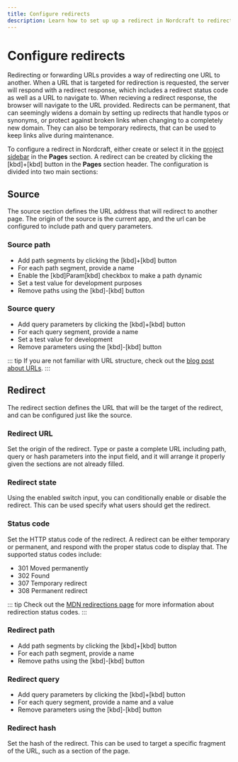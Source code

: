 ```yaml
---
title: Configure redirects
description: Learn how to set up up a redirect in Nordcraft to redirect users from one URL to another.
---
```


# Configure redirects

Redirecting or forwarding URLs provides a way of redirecting one URL to another. When a URL that is targeted for redirection is requested, the server will respond with a redirect response, which includes a redirect status code as well as a URL to navigate to. When recieving a redirect response, the browser will navigate to the URL provided. Redirects can be permanent, that can seemingly widens a domain by setting up redirects that handle typos or synonyms, or protect against broken links when changing to a completely new domain. They can also be temporary redirects, that can be used to keep links alive during maintenance.

To configure a redirect in Nordcraft, either create or select it in the [project sidebar](/the-editor/project-sidebar) in the **Pages** section. A redirect can be created by clicking the [kbd]+[kbd] button in the **Pages** section header. The configuration is divided into two main sections:

## Source

The source section defines the URL address that will redirect to another page. The origin of the source is the current app, and the url can be configured to include path and query parameters.

### Source path

- Add path segments by clicking the [kbd]+[kbd] button
- For each path segment, provide a name
- Enable the [kbd]Param[kbd] checkbox to make a path dynamic
- Set a test value for development purposes
- Remove paths using the [kbd]-[kbd] button

### Source query

- Add query parameters by clicking the [kbd]+[kbd] button
- For each query segment, provide a name
- Set a test value for development
- Remove parameters using the [kbd]-[kbd] button

::: tip
If you are not familiar with URL structure, check out the [blog post about URLs](https://blog.nordcraft.com/urls-how-do-they-really-work).
:::

## Redirect

The redirect section defines the URL that will be the target of the redirect, and can be configured just like the source.

### Redirect URL

Set the origin of the redirect. Type or paste a complete URL including path, query or hash parameters into the input field, and it will arrange it properly given the sections are not already filled.

### Redirect state

Using the enabled switch input, you can conditionally enable or disable the redirect. This can be used specify what users should get the redirect.

### Status code

Set the HTTP status code of the redirect. A redirect can be either temporary or permanent, and respond with the proper status code to display that. The supported status codes include:

- 301 Moved permanently
- 302 Found
- 307 Temporary redirect
- 308 Permanent redirect

::: tip
Check out the [MDN redirections page](https://developer.mozilla.org/en-US/docs/Web/HTTP/Guides/Redirections) for more information about redirection status codes.
:::

### Redirect path

- Add path segments by clicking the [kbd]+[kbd] button
- For each path segment, provide a name
- Remove paths using the [kbd]-[kbd] button

### Redirect query

- Add query parameters by clicking the [kbd]+[kbd] button
- For each query segment, provide a name and a value
- Remove parameters using the [kbd]-[kbd] button

### Redirect hash

Set the hash of the redirect. This can be used to target a specific fragment of the URL, such as a section of the page.
